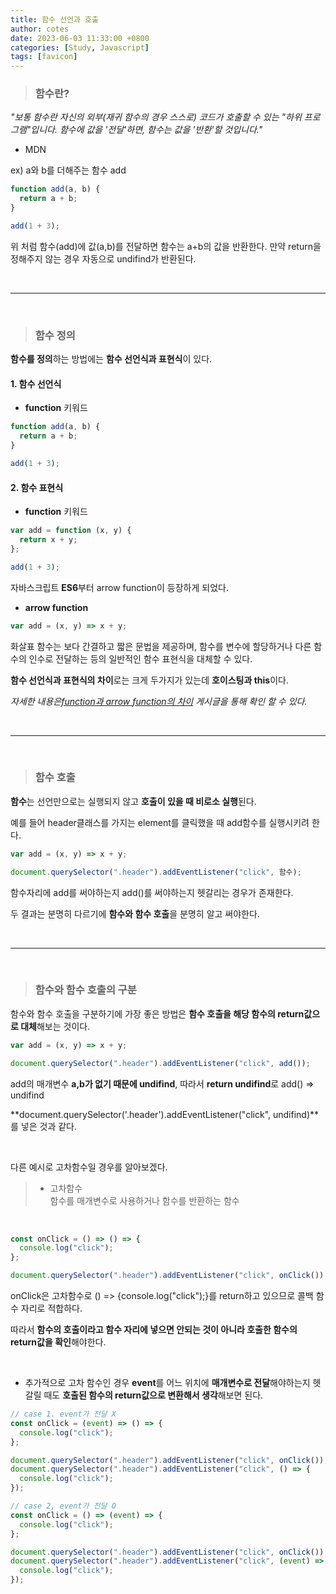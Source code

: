 ```yaml
---
title: 함수 선언과 호출
author: cotes
date: 2023-06-03 11:33:00 +0800
categories: [Study, Javascript]
tags: [favicon]
---
```


> ### 함수란?

_"보통 함수란 자신의 외부(재귀 함수의 경우 스스로) 코드가 호출할 수 있는 "하위 프로그램"입니다. 함수에 값을 '전달'하면, 함수는 값을 '반환'할 것입니다."_

- MDN

ex) a와 b를 더해주는 함수 add

```javascript
function add(a, b) {
  return a + b;
}

add(1 + 3);
```

위 처럼 함수(add)에 값(a,b)를 전달하면 함수는 a+b의 값을 반환한다. 만약 return을 정해주지 않는 경우 자동으로 undifind가 반환된다.

<br/>

---

<br/>

> ### 함수 정의

**함수를 정의**하는 방법에는 **함수 선언식과 표현식**이 있다.

#### 1. 함수 선언식

- **function** 키워드

```javascript
function add(a, b) {
  return a + b;
}

add(1 + 3);
```

#### 2. 함수 표현식

- **function** 키워드

```javascript
var add = function (x, y) {
  return x + y;
};

add(1 + 3);
```

자바스크립트 **ES6**부터 arrow function이 등장하게 되었다.

- **arrow function**

```javascript
var add = (x, y) => x + y;
```

화살표 함수는 보다 간결하고 짧은 문법을 제공하며, 함수를 변수에 할당하거나 다른 함수의 인수로 전달하는 등의 일반적인 함수 표현식을 대체할 수 있다.

**함수 선언식과 표현식의 차이**로는 크게 두가지가 있는데 **호이스팅과 this**이다.

_자세한 내용은[function과 arrow function의 차이](https://hajung00.github.io/posts/function,arrowfunction/) 게시글을 통해 확인 할 수 있다._

<br/>

---

<br/>

> ### 함수 호출

**함수**는 선언만으로는 실행되지 않고 **호출이 있을 때 비로소 실행**된다.

예를 들어 header클래스를 가지는 element를 클릭했을 때 add함수를 실행시키려 한다.

```javascript
var add = (x, y) => x + y;

document.querySelector(".header").addEventListener("click", 함수);
```

함수자리에 add를 써야하는지 add()를 써야하는지 헷갈리는 경우가 존재한다.

두 결과는 분명히 다르기에 **함수와 함수 호출**을 분명히 알고 써야한다.

<br/>

---

<br/>

> ### 함수와 함수 호출의 구분

함수와 함수 호출을 구분하기에 가장 좋은 방법은 **함수 호출을 해당 함수의 return값으로 대체**해보는 것이다.

```javascript
var add = (x, y) => x + y;

document.querySelector(".header").addEventListener("click", add());
```

add의 매개변수 **a,b가 없기 때문에 undifind**, 따라서 **return undifind**로 add() => undifind

**document.querySelector('.header').addEventListener("click", undifind)**를 넣은 것과 같다.

<br/>

다른 예시로 고차함수일 경우를 알아보겠다.

> - 고차함수<br/>
>   함수를 매개변수로 사용하거나 함수를 반환하는 함수

<br/>

```javascript
const onClick = () => () => {
  console.log("click");
};

document.querySelector(".header").addEventListener("click", onClick());
```

onClick은 고차함수로 () => {console.log("click");}를 return하고 있으므로 콜백 함수 자리로 적합하다.

따라서 **함수의 호출이라고 함수 자리에 넣으면 안되는 것이 아니라 호출한 함수의 return값을 확인**해야한다.

<br/>

- 추가적으로 고차 함수인 경우 **event**를 어느 위치에 **매개변수로 전달**해야하는지 헷갈릴 때도 **호출된 함수의 return값으로 변환해서 생각**해보면 된다.

```javascript
// case 1. event가 전달 X
const onClick = (event) => () => {
  console.log("click");
};

document.querySelector(".header").addEventListener("click", onClick());
document.querySelector(".header").addEventListener("click", () => {
  console.log("click");
});
```

```javascript
// case 2, event가 전달 O
const onClick = () => (event) => {
  console.log("click");
};

document.querySelector(".header").addEventListener("click", onClick());
document.querySelector(".header").addEventListener("click", (event) => {
  console.log("click");
});
```
